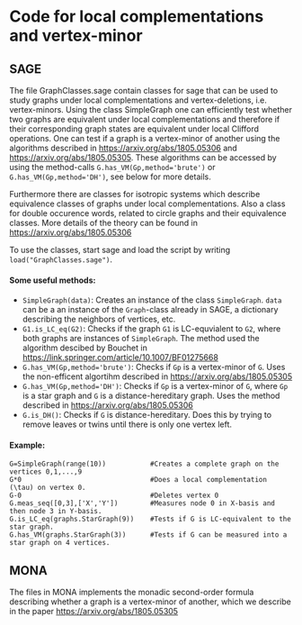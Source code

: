 # Code for local complementations and vertex-minor

## SAGE

The file GraphClasses.sage contain classes for sage that can be used to study graphs under local complementations and vertex-deletions, i.e. vertex-minors.
Using the class SimpleGraph one can efficiently test whether two graphs are equivalent under local complementations and therefore if their corresponding graph states are equivalent under local Clifford operations.
One can test if a graph is a vertex-minor of another using the algorithms described in https://arxiv.org/abs/1805.05306 and https://arxiv.org/abs/1805.05305. These algorithms can be accessed by using the method-calls `G.has_VM(Gp,method='brute')` or `G.has_VM(Gp,method='DH')`, see below for more details.

Furthermore there are classes for isotropic systems which describe equivalence classes of graphs under local complementations.
Also a class for double occurence words, related to circle graphs and their equivalence classes.
More details of the theory can be found in https://arxiv.org/abs/1805.05306

To use the classes, start sage and load the script by writing `load("GraphClasses.sage")`.

#### Some useful methods:

* `SimpleGraph(data)`: Creates an instance of the class `SimpleGraph`. `data` can be a an instance of the `Graph`-class already in SAGE, a dictionary describing the neighbors of vertices, etc.
* `G1.is_LC_eq(G2)`: Checks if the graph `G1` is LC-equvialent to `G2`, where both graphs are instances of `SimpleGraph`. The method used the algorithm descibed by Bouchet in https://link.springer.com/article/10.1007/BF01275668
* `G.has_VM(Gp,method='brute')`: Checks if `Gp` is a vertex-minor of `G`. Uses the non-efficent algortihm described in https://arxiv.org/abs/1805.05305
* `G.has_VM(Gp,method='DH')`: Checks if `Gp` is a vertex-minor of `G`, where `Gp` is a star graph and `G` is a distance-hereditary graph. Uses the method described in https://arxiv.org/abs/1805.05306
* `G.is_DH()`: Checks if `G` is distance-hereditary. Does this by trying to remove leaves or twins until there is only one vertex left.

#### Example:
```
G=SimpleGraph(range(10))           #Creates a complete graph on the vertices 0,1,...,9
G*0                                #Does a local complementation (\tau) on vertex 0.
G-0                                #Deletes vertex 0
G.meas_seq([0,3],['X','Y'])        #Measures node 0 in X-basis and then node 3 in Y-basis.
G.is_LC_eq(graphs.StarGraph(9))    #Tests if G is LC-equivalent to the star graph.
G.has_VM(graphs.StarGraph(3))      #Tests if G can be measured into a star graph on 4 vertices.
```

## MONA

The files in MONA implements the monadic second-order formula describing whether a graph is a vertex-minor of another, which we describe in the paper https://arxiv.org/abs/1805.05305
